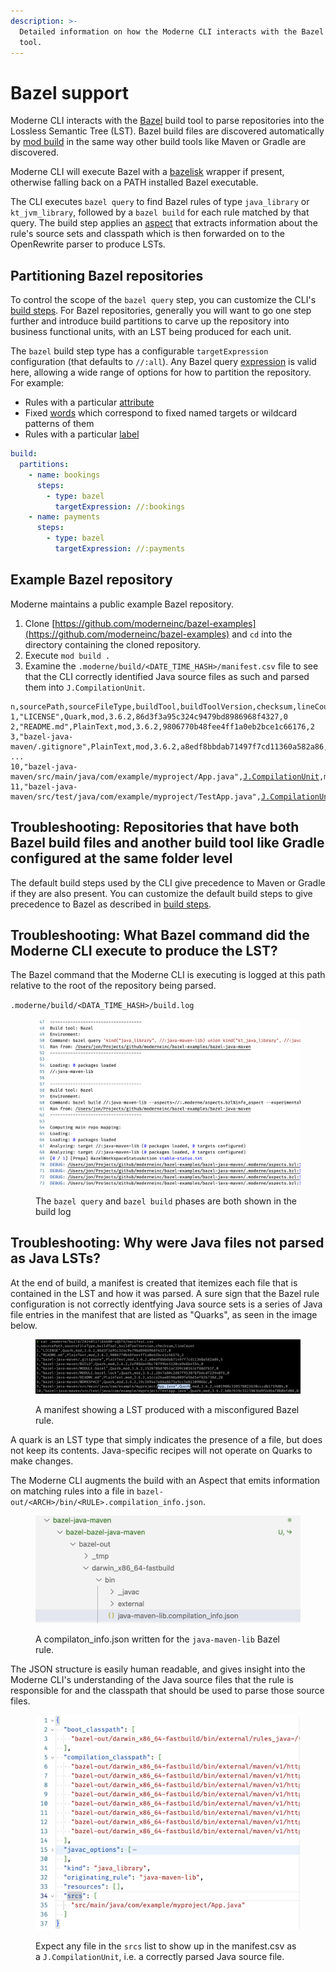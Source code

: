 ```yaml
---
description: >-
  Detailed information on how the Moderne CLI interacts with the Bazel build
  tool.
---
```


# Bazel support

Moderne CLI interacts with the [Bazel](https://bazel.build/) build tool to parse repositories into the Lossless Semantic Tree (LST). Bazel build files are discovered automatically by [mod build](../cli-reference.md#mod-build) in the same way other build tools like Maven or Gradle are discovered.

Moderne CLI will execute Bazel with a [bazelisk](https://github.com/bazelbuild/bazelisk) wrapper if present, otherwise falling back on a PATH installed Bazel executable.

The CLI executes `bazel query` to find Bazel rules of type `java_library` or `kt_jvm_library`, followed by a `bazel build` for each rule matched by that query. The build step applies an [aspect](https://bazel.build/extending/aspects) that extracts information about the rule's source sets and classpath which is then forwarded on to the OpenRewrite parser to produce LSTs.

## Partitioning Bazel repositories

To control the scope of the `bazel query` step, you can customize the CLI's [build steps](build-steps.md). For Bazel repositories, generally you will want to go one step further and introduce build partitions to carve up the repository into business functional units, with an LST being produced for each unit.

The `bazel` build step type has a configurable `targetExpression` configuration (that defaults to `//:all`). Any Bazel query [expression](https://bazel.build/query/language#expressions) is valid here, allowing a wide range of options for how to partition the repository. For example:

* Rules with a particular [attribute](https://bazel.build/query/language#attr)
* Fixed [words](https://bazel.build/query/language#target-patterns) which correspond to fixed named targets or wildcard patterns of them
* Rules with a particular [label](https://bazel.build/query/language#labels)

```yaml
build:
  partitions:
    - name: bookings
      steps:
        - type: bazel
          targetExpression: //:bookings
    - name: payments
      steps:
        - type: bazel
          targetExpression: //:payments

```

## Example Bazel repository

Moderne maintains a public example Bazel repository.&#x20;

1. Clone [https://github.com/moderneinc/bazel-examples](https://github.com/moderneinc/bazel-examples) and `cd` into the directory containing the cloned repository.
2. Execute `mod build .`
3. Examine the `.moderne/build/<DATE_TIME_HASH>/manifest.csv` file to see that the CLI correctly identified Java source files as such and parsed them into `J.CompilationUnit`.

<pre class="language-csv"><code class="lang-csv">n,sourcePath,sourceFileType,buildTool,buildToolVersion,checksum,lineCount
1,"LICENSE",Quark,mod,3.6.2,86d3f3a95c324c9479bd8986968f4327,0
2,"README.md",PlainText,mod,3.6.2,9806770b48fee4ff1a0eb2bce1c66176,2
3,"bazel-java-maven/.gitignore",PlainText,mod,3.6.2,a8edf8bbdab71497f7cd11360a582a86,5
...
10,"bazel-java-maven/src/main/java/com/example/myproject/App.java",<a data-footnote-ref href="#user-content-fn-1">J.CompilationUnit</a>,mod,3.6.2,4b01908c328578022630cccdb1719d04,0
11,"bazel-java-maven/src/test/java/com/example/myproject/TestApp.java",<a data-footnote-ref href="#user-content-fn-2">J.CompilationUnit</a>,mod,3.6.2,b8b7619c3321903bd9549b4f0b8bfd88,0
</code></pre>

## Troubleshooting: Repositories that have both Bazel build files and another build tool like Gradle configured at the same folder level

The default build steps used by the CLI give precedence to Maven or Gradle if they are also present. You can customize the default build steps to give precedence to Bazel as described in [build steps](build-steps.md).

## Troubleshooting: What Bazel command did the Moderne CLI execute to produce the LST?

The Bazel command that the Moderne CLI is executing is logged at this path relative to the root of the repository being parsed.

`.moderne/build/<DATA_TIME_HASH>/build.log`

<figure><img src="../../../.gitbook/assets/image (45).png" alt=""><figcaption><p>The <code>bazel query</code> and <code>bazel build</code> phases are both shown in the build log</p></figcaption></figure>

## Troubleshooting: Why were Java files not parsed as Java LSTs?

At the end of build, a manifest is created that itemizes each file that is contained in the LST and how it was parsed. A sure sign that the Bazel rule configuration is not correctly identfying Java source sets is a series of Java file entries in the manifest that are listed as "Quarks", as seen in the image below.

<figure><img src="../../../.gitbook/assets/image (3) (1) (1).png" alt=""><figcaption><p>A manifest showing a LST produced with a misconfigured Bazel rule.</p></figcaption></figure>

A quark is an LST type that simply indicates the presence of a file, but does not keep its contents. Java-specific recipes will not operate on Quarks to make changes.

The Moderne CLI augments the build with an Aspect that emits information on matching rules into a file in `bazel-out/<ARCH>/bin/<RULE>.compilation_info.json`.

<figure><img src="../../../.gitbook/assets/image (5).png" alt=""><figcaption><p>A compilaton_info.json written for the <code>java-maven-lib</code> Bazel rule.</p></figcaption></figure>

The JSON structure is easily human readable, and gives insight into the Moderne CLI's understanding of the Java source files that the rule is responsible for and the classpath that should be used to parse those source files.

<figure><img src="../../../.gitbook/assets/image (6).png" alt=""><figcaption><p>Expect any file in the <code>srcs</code> list to show up in the manifest.csv as a <code>J.CompilationUnit</code>, i.e. a correctly parsed Java source file.</p></figcaption></figure>

[^1]: Indication that parsing is configured correctly.

[^2]: Indication that parsing is configured correctly.
